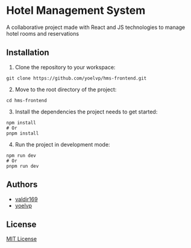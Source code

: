 # Hotel Management System

A collaborative project made with React and JS technologies to manage hotel rooms and reservations


## Installation

1. Clone the repository to your workspace:

```
git clone https://github.com/yoelvp/hms-frontend.git
```

2. Move to the root directory of the project:

```
cd hms-frontend
```

3. Install the dependencies the project needs to get started:

```
npm install
# Or
pnpm install
```

4. Run the project in development mode:

```
npm run dev
# Or
pnpm run dev
```


## Authors
- [valdir169](https://github.com/valdir169)
- [yoelvp](https://github.com/yoelvp)


## License
[MIT License](./LICENSE)
